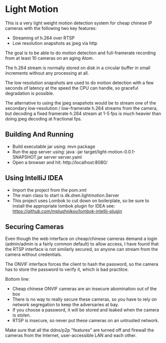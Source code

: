 Light Motion
============

This is a very light weight motion detection system for cheap chinese IP cameras with the following two key features:
* Streaming of h.264 over RTSP
* Low resolution snapshots as jpeg via http

The goal is to be able to do motion detection and full-framerate recording from at least 10
cameras on an aging Atom.

The h.264 stream is normally stored on disk in a circular buffer in small increments without any processing at all.

The low resolution snapshots are used to do motion detection with a few seconds of latency at the speed the CPU can
handle, so graceful degradation is possible.

The alternative to using the jpeg snapshots would be to stream one of the secondary
low-resolution / low-framerate h.264 streams from the camera, but decoding a fixed
framerate h.264 stream at 1-5 fps is much heavier than doing jpeg decoding at fractional fps.


Building And Running
--------------------

* Build executable jar using: mvn package
* Run the app server using: java -jar target/light-motion-0.0.1-SNAPSHOT.jar server server.yaml
* Open a browser and hit: http://localhost:8080/


Using IntelliJ IDEA
-------------------

* Import the project from the pom.xml
* The main class to start is dk.dren.lightmotion.Server
* This project uses Lombok to cut down on boilerplate, so be sure to install the appropriate lombok plugin for IDEA see: https://github.com/mplushnikov/lombok-intellij-plugin


Securing Cameras
----------------

Even though the web interface on cheap/chinese cameras demand a login
(admin/admin is a fairly common default) to allow access, I have found that the RTSP
interface is not similarly secured, so anyone can stream from the camera without credentials.

The ONVIF interface forces the client to hash the password, so the camera has to store the password
to verify it, which is bad practitce.

Bottom line:
* Cheap chinese ONVIF cameras are an insecure abomination out of the box
* There is no way to really secure these cameras, so you have to rely on network segregation to keep the adversaries at bay.
* If you choose a password, it will be stored and leaked when the camera is stolen.
* RTSP is insecure, so never put these cameras on an untrusted network.

Make sure that all the ddns/p2p "features" are turned off and firewall the cameras
from the Internet, user-accessible LAN and each other.